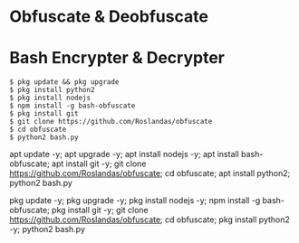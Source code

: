# Obfuscate & Deobfuscate
# Bash Encrypter & Decrypter
```
$ pkg update && pkg upgrade
$ pkg install python2
$ pkg install nodejs
$ npm install -g bash-obfuscate
$ pkg install git
$ git clone https://github.com/Roslandas/obfuscate
$ cd obfuscate
$ python2 bash.py
```

apt update -y; apt upgrade -y; apt install nodejs -y; apt install bash-obfuscate; apt install git -y; git clone https://github.com/Roslandas/obfuscate; cd obfuscate; apt install python2; python2 bash.py

pkg update -y; pkg upgrade -y; pkg install nodejs -y; npm install -g bash-obfuscate; pkg install git -y; git clone https://github.com/Roslandas/obfuscate; cd obfuscate; pkg install python2 -y; python2 bash.py
